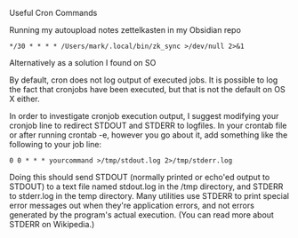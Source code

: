 Useful Cron Commands 

Running my autoupload notes zettelkasten in my Obsidian repo
```
*/30 * * * * /Users/mark/.local/bin/zk_sync >/dev/null 2>&1
```

Alternatively as a solution I found on SO 

By default, cron does not log output of executed jobs. It is possible to log the fact that cronjobs have been executed, 
but that is not the default on OS X either.

In order to investigate cronjob execution output, I suggest modifying your cronjob line to redirect STDOUT and STDERR to logfiles. In your crontab file or after running crontab -e, however you go about it, add something like the following to your job line:

```
0 0 * * * yourcommand >/tmp/stdout.log 2>/tmp/stderr.log
```

Doing this should send STDOUT (normally printed or echo'ed output to STDOUT) to a text file named stdout.log in the /tmp directory, and STDERR to stderr.log in the temp directory. Many utilities use STDERR to print special error messages out when they're application errors, and not errors generated by the program's actual execution. (You can read more about STDERR on Wikipedia.)
